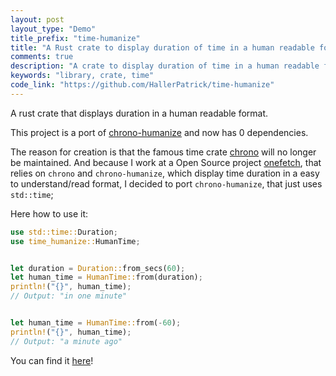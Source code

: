 ```yaml
---
layout: post
layout_type: "Demo"
title_prefix: "time-humanize"
title: "A Rust crate to display duration of time in a human readable format"
comments: true
description: "A crate to display duration of time in a human readable format"
keywords: "library, crate, time"
code_link: "https://github.com/HallerPatrick/time-humanize"
---
```



A rust crate that displays duration in a human readable format.

This project is a port of [chrono-humanize](https://github.com/imp/chrono-humanize-rs) and
now has 0 dependencies.

The reason for creation is that the famous time crate [chrono](https://github.com/chronotope/chrono) will no longer
be maintained. And because I work at a Open Source project [onefetch](https://github.com/o2sh/onefetch),
that relies on `chrono` and `chrono-humanize`, which display time duration
in a easy to understand/read format, I decided to port `chrono-humanize`,
that just uses `std::time`;

Here how to use it:

```rust
use std::time::Duration;
use time_humanize::HumanTime;


let duration = Duration::from_secs(60);
let human_time = HumanTime::from(duration);
println!("{}", human_time);
// Output: "in one minute"


let human_time = HumanTime::from(-60);
println!("{}", human_time);
// Output: "a minute ago"
```


You can find it [here](https://github.com/HallerPatrick/time-humanize)!
